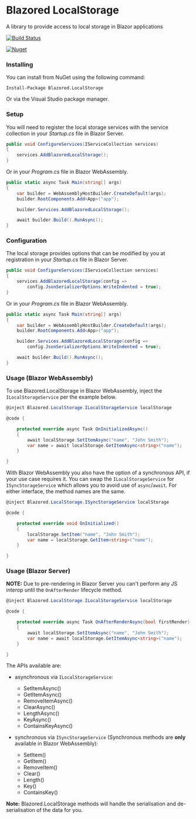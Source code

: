 # Blazored LocalStorage
A library to provide access to local storage in Blazor applications

[![Build Status](https://dev.azure.com/blazored/LocalStorage/_apis/build/status/Blazored.LocalStorage?branchName=master)](https://dev.azure.com/blazored/LocalStorage/_build/latest?definitionId=1&branchName=master)

[![Nuget](https://img.shields.io/nuget/v/blazored.localstorage.svg)](https://www.nuget.org/packages/Blazored.LocalStorage/)

### Installing

You can install from NuGet using the following command:

`Install-Package Blazored.LocalStorage`

Or via the Visual Studio package manager.

### Setup

You will need to register the local storage services with the service collection in your _Startup.cs_ file in Blazor Server.

```c#
public void ConfigureServices(IServiceCollection services)
{
    services.AddBlazoredLocalStorage();
}
``` 

Or in your _Program.cs_ file in Blazor WebAssembly.

```c#
public static async Task Main(string[] args)
{
    var builder = WebAssemblyHostBuilder.CreateDefault(args);
    builder.RootComponents.Add<App>("app");

    builder.Services.AddBlazoredLocalStorage();

    await builder.Build().RunAsync();
}
```

### Configuration

The local storage provides options that can be modified by you at registration in your _Startup.cs_ file in Blazor Server.


```c#
public void ConfigureServices(IServiceCollection services)
{
    services.AddBlazoredLocalStorage(config =>
        config.JsonSerializerOptions.WriteIndented = true);
}
```
Or in your _Program.cs_ file in Blazor WebAssembly.

```c#
public static async Task Main(string[] args)
{
    var builder = WebAssemblyHostBuilder.CreateDefault(args);
    builder.RootComponents.Add<App>("app");

    builder.Services.AddBlazoredLocalStorage(config =>
        config.JsonSerializerOptions.WriteIndented = true);

    await builder.Build().RunAsync();
}
```

### Usage (Blazor WebAssembly)
To use Blazored.LocalStorage in Blazor WebAssembly, inject the `ILocalStorageService` per the example below.

```c#
@inject Blazored.LocalStorage.ILocalStorageService localStorage

@code {

    protected override async Task OnInitializedAsync()
    {
        await localStorage.SetItemAsync("name", "John Smith");
        var name = await localStorage.GetItemAsync<string>("name");
    }

}
```

With Blazor WebAssembly you also have the option of a synchronous API, if your use case requires it. You can swap the `ILocalStorageService` for `ISyncStorageService` which allows you to avoid use of `async`/`await`. For either interface, the method names are the same.

```c#
@inject Blazored.LocalStorage.ISyncStorageService localStorage

@code {

    protected override void OnInitialized()
    {
        localStorage.SetItem("name", "John Smith");
        var name = localStorage.GetItem<string>("name");
    }

}
```

### Usage (Blazor Server)

**NOTE:** Due to pre-rendering in Blazor Server you can't perform any JS interop until the `OnAfterRender` lifecycle method.

```c#
@inject Blazored.LocalStorage.ILocalStorageService localStorage

@code {

    protected override async Task OnAfterRenderAsync(bool firstRender)
    {
        await localStorage.SetItemAsync("name", "John Smith");
        var name = await localStorage.GetItemAsync<string>("name");
    }

}
```

The APIs available are:

- asynchronous via `ILocalStorageService`:
  - SetItemAsync()
  - GetItemAsync()
  - RemoveItemAsync()
  - ClearAsync()
  - LengthAsync()
  - KeyAsync()
  - ContainsKeyAsync()
  
- synchronous via `ISyncStorageService` (Synchronous methods are **only** available in Blazor WebAssembly):
  - SetItem()
  - GetItem()
  - RemoveItem()
  - Clear()
  - Length()
  - Key()
  - ContainsKey()

**Note:** Blazored.LocalStorage methods will handle the serialisation and de-serialisation of the data for you.
